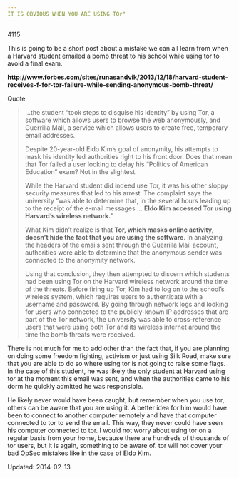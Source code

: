```yaml
---
IT IS OBVIOUS WHEN YOU ARE USING TOr"
---
```

4115


<p>This is going to be a short post about a mistake we can all learn from when a Harvard student emailed a bomb threat to his school while using tor to avoid a final exam.</p>
<p><strong>http://www.forbes.com/sites/runasandvik/2013/12/18/harvard-student-receives-f-for-tor-failure-while-sending-anonymous-bomb-threat/</strong></p>
<div>
<div>Quote</div>
</div>
<blockquote><p>&#8230;the student “took steps to disguise his identity” by using Tor, a software which allows users to browse the web anonymously, and Guerrilla Mail, a service which allows users to create free, temporary email addresses.</p>
<p>Despite 20-year-old Eldo Kim’s goal of anonymity, his attempts to mask his identity led authorities right to his front door. Does that mean that Tor failed a user looking to delay his “Politics of American Education” exam? Not in the slightest.</p>
<p>While the Harvard student did indeed use Tor, it was his other sloppy security measures that led to his arrest. The complaint says the university “was able to determine that, in the several hours leading up to the receipt of the e-mail messages … <strong>Eldo Kim accessed Tor using Harvard’s wireless network.</strong>”</p>
<p>What Kim didn’t realize is that <strong>Tor, which masks online activity, doesn’t hide the fact that you are using the software</strong>. In analyzing the headers of the emails sent through the Guerrilla Mail account, authorities were able to determine that the anonymous sender was connected to the anonymity network.</p>
<p>Using that conclusion, they then attempted to discern which students had been using Tor on the Harvard wireless network around the time of the threats. Before firing up Tor, Kim had to log on to the school’s wireless system, which requires users to authenticate with a username and password. By going through network logs and looking for users who connected to the publicly-known IP addresses that are part of the Tor network, the university was able to cross-reference users that were using both Tor and its wireless internet around the time the bomb threats were received.</p></blockquote>
<p>There is not much for me to add other than the fact that, if you are planning on doing some freedom fighting, activism or just using Silk Road, make sure that you are able to do so where using tor is not going to raise some flags. In the case of this student, he was likely the only student at Harvard using tor at the moment this email was sent, and when the authorities came to his dorm he quickly admitted he was responsible.</p>
<p>He likely never would have been caught, but remember when you use tor, others can be aware that you are using it. A better idea for him would have been to connect to another computer remotely and have that computer connected to tor to send the email. This way, they never could have seen his computer connected to tor. I would not worry about using tor on a regular basis from your home, because there are hundreds of thousands of tor users, but it is again, something to be aware of. tor will not cover your bad OpSec mistakes like in the case of Eldo Kim.</p>

Updated: 2014-02-13

